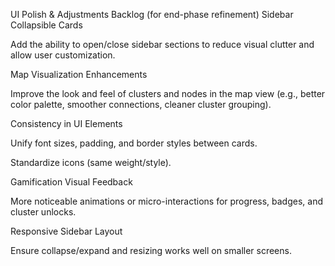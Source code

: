 UI Polish & Adjustments Backlog (for end-phase refinement)
Sidebar Collapsible Cards

Add the ability to open/close sidebar sections to reduce visual clutter and allow user customization.

Map Visualization Enhancements

Improve the look and feel of clusters and nodes in the map view (e.g., better color palette, smoother connections, cleaner cluster grouping).

Consistency in UI Elements

Unify font sizes, padding, and border styles between cards.

Standardize icons (same weight/style).

Gamification Visual Feedback

More noticeable animations or micro-interactions for progress, badges, and cluster unlocks.

Responsive Sidebar Layout

Ensure collapse/expand and resizing works well on smaller screens.

